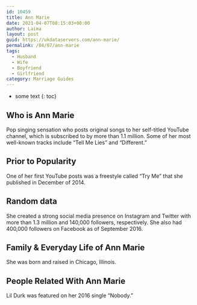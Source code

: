 ```yaml
---
id: 10459
title: Ann Marie
date: 2021-04-07T08:15:03+00:00
author: Laima
layout: post
guid: https://ukdataservers.com/ann-marie/
permalink: /04/07/ann-marie
tags:
  - Husband
  - Wife
  - Boyfriend
  - Girlfriend
category: Marriage Guides
---
```


* some text
{: toc}


## Who is Ann Marie
                  
                  
                  
Pop singing sensation who posts original songs to her self-titled YouTube channel, which is subscribed to by more than 1.1 million. Some of her most well-known tracks include &#8220;Tell Me Lies&#8221; and &#8220;Different.&#8221;
                  
              
            
              
            
                
                
                
## Prior to Popularity
                  
                  
                  
One of her first YouTube posts was a freestyle called &#8220;Try Me&#8221; that she published in December of 2014.
                  
              
            
              
            
                
                
                
## Random data
                  
                  
                  
She created a strong social media presence on Instagram and Twitter with more than 1.3 million and 140,000 followers, respectively. She also had 400,000 followers on Facebook as of September 2016.
                  
              
            
              
            
                
                
                
## Family & Everyday Life of Ann Marie
                  
                  
                  
She was born and raised in Chicago, Illinois.
                  
              
            
              
            
                
                
                
## People Related With Ann Marie
                  
                  
                  
Lil Durk was featured on her 2016 single &#8220;Nobody.&#8221;
                  
              
            
              
            
                
              
            
              
              
            
            
              
            
          
          
          